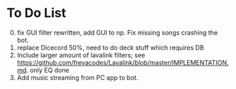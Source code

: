# To Do List
0. fix GUI filter rewritten, add GUI to np. Fix missing songs crashing the bot.
1. replace Dicecord 50%, need to do deck stuff which requires DB
2. Include larger amount of lavalink filters; see https://github.com/freyacodes/Lavalink/blob/master/IMPLEMENTATION.md. only EQ done
3. Add music streaming from PC app to bot.